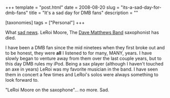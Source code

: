 +++
template = "post.html"
date = 2008-08-20
slug = "its-a-sad-day-for-dmb-fans"
title = "It's a sad day for DMB fans"
description = ""

[taxonomies]
tags = ["Personal"]
+++

What [sad news](http://www.dmbnews.net/2008/08/leroi-moore-dead-at-46-saxophonist-was.html). LeRoi Moore, The [Dave Matthews Band](http://www.dmband.com/) saxophonist has died.

<!-- more -->

I have been a DMB fan since the mid ninetees when they first broke out and to be honest, they were **all** I listened to for many, MANY, years. I have slowly began to venture away from them over the last couple years, but to this day DMB rules my iPod. Being a sax player (although I haven't touched an axe in years) LeRoi was my favorite musician in the band. I have seen them in concert a few times and LeRoi's solos were always something to look forward to.

"LeRoi Moore on the saxophone"... no more. Sad.